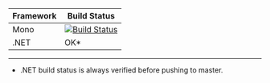 Framework | Build Status
--- | ---
Mono | [![Build Status](https://travis-ci.org/turbo/Source.svg?branch=master)](https://travis-ci.org/turbo/Source)
.NET | OK*

---
* .NET build status is always verified before pushing to master.
